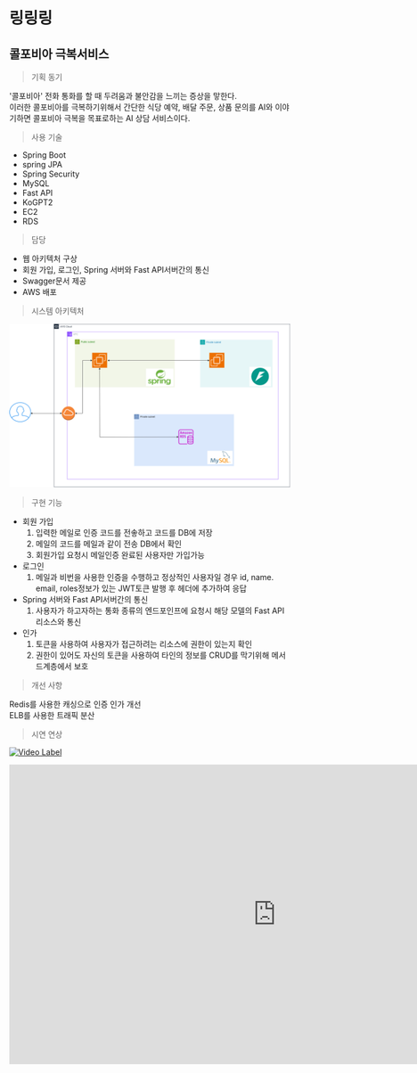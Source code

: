 # 링링링
## 콜포비아 극복서비스

> 기획 동기

'콜포비아' 전화 통화를 할 때 두려움과 불안감을 느끼는 증상을 맣한다.<br>
이러한 콜포비아를 극복하기위해서 간단한 식당 예약, 배달 주문, 상품 문의를 AI와 이야기하면 콜포비아 극복을 목표로하는 AI 상담 서비스이다. 

> 사용 기술

* Spring Boot
* spring JPA
* Spring Security
* MySQL
* Fast API
* KoGPT2
* EC2
* RDS
> 담당

* 웹 아키텍처 구상<br>
* 회원 가입, 로그인, Spring 서버와 Fast API서버간의 통신<br>
* Swagger문서 제공<br>
* AWS 배포<br>

> 시스템 아키텍처

<img src="./img/ringringring.png"/>

>  구현 기능

* 회원 가입
    1. 입력한 메일로 인증 코드를 전솧하고 코드를 DB에 저장
    2. 메일의 코드를 메일과 같이 전송 DB에서 확인 
    3. 회원가입 요청시 메일인증 완료된 사용자만 가입가능
* 로그인
    1. 메일과 비번을 사용한 인증을 수행하고 정상적인 사용자일 경우 id, name. email, roles정보가 있는 JWT토큰 발행 후 헤더에 추가하여 응답
* Spring 서버와 Fast API서버간의 통신
    1. 사용자가 하고자하는 통화 종류의 엔드포인프에 요청시 해당 모델의 Fast API 리소스와 통신
* 인가
    1. 토큰을 사용하여 사용자가 접근하려는 리소스에 권한이 있는지 확인
    2. 권한이 있어도 자신의 토큰을 사용하여 타인의 정보를 CRUD를 막기위해 메서드계층에서 보호

> 개선 사항

Redis를 사용한 캐싱으로 인증 인가 개선<br>
ELB를 사용한 트래픽 분산<br>

> 시연 연상

[![Video Label](https://youtu.be/QX9Z_rL9_b4/0.jpg)](https://youtu.be/QX9Z_rL9_b4)
<iframe width="956" height="538" src="https://youtu.be/QX9Z_rL9_b4" frameborder="0" allow="accelerometer; autoplay; encrypted-media; gyroscope; picture-in-picture" allowfullscreen></iframe>